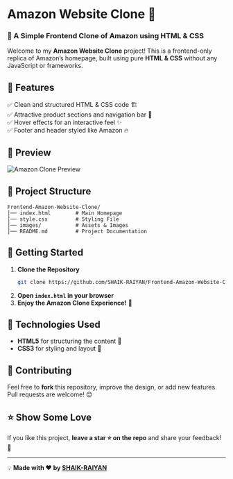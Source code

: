 # Amazon Website Clone 🚀

### 🌟 A Simple Frontend Clone of Amazon using HTML & CSS

Welcome to my **Amazon Website Clone** project! This is a frontend-only replica of Amazon’s homepage, built using pure **HTML & CSS** without any JavaScript or frameworks. 

## 🎯 Features
✅ Clean and structured HTML & CSS code 🏗️  
✅ Attractive product sections and navigation bar 🛒  
✅ Hover effects for an interactive feel ✨  
✅ Footer and header styled like Amazon 🔥  

## 📸 Preview
![Amazon Clone Preview](https://via.placeholder.com/1000x500?text=Project+Preview)

## 📂 Project Structure
```
Frontend-Amazon-Website-Clone/
│── index.html        # Main Homepage
│── style.css         # Styling File
│── images/           # Assets & Images
│── README.md         # Project Documentation
```

## 🚀 Getting Started
1. **Clone the Repository**  
   ```sh
   git clone https://github.com/SHAIK-RAIYAN/Frontend-Amazon-Website-Clone.git
   ```
2. **Open `index.html` in your browser**  
3. **Enjoy the Amazon Clone Experience!** 🎉

## 🎨 Technologies Used
- **HTML5** for structuring the content 📄
- **CSS3** for styling and layout 🎨

## 🙌 Contributing
Feel free to **fork** this repository, improve the design, or add new features. Pull requests are welcome! 😊

## ⭐ Show Some Love
If you like this project, **leave a star ⭐ on the repo** and share your feedback! 🚀

---
💡 **Made with ❤️ by [SHAIK-RAIYAN](https://github.com/SHAIK-RAIYAN)**
